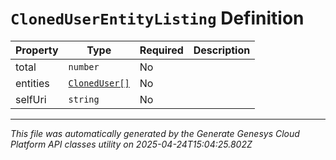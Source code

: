 # `ClonedUserEntityListing` Definition

| Property | Type | Required | Description |
|----------|------|----------|-------------|
| total | `number` | No |  |
| entities | [`ClonedUser[]`](cloneduser-definition.md) | No |  |
| selfUri | `string` | No |  |

---

*This file was automatically generated by the Generate Genesys Cloud Platform API classes utility on 2025-04-24T15:04:25.802Z*